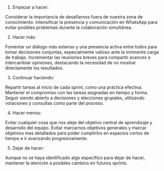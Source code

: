 1. Empezar a hacer:

Considerar la importancia de desafiarnos fuera de nuestra zona de conocimiento.
Intensificar la presencia y comunicación en WhatsApp para evitar posibles problemas durante la colaboración simultánea.


2. Hacer más:

Fomentar un diálogo más extenso y una presencia activa entre todos para tomar decisiones conjuntas, especialmente valioso ante la inminente carga de trabajo.
Incrementar las reuniones breves para compartir avances e intercambiar opiniones, destacando la necesidad de no mostrar directamente los resultados.


3. Continuar haciendo:

Repartir tareas al inicio de cada sprint, como una práctica efectiva.
Mantener el compromiso con las tareas asignadas en tiempo y forma.
Seguir siendo abierto a decisiones y elecciones grupales, utilizando votaciones y consultas como parte del proceso.


4. Hacer menos:

Evitar cualquier cosa que nos aleje del objetivo central de aprendizaje y desarrollo del equipo. 
Evitar marcarnos objetivos generales y marcar objetivos mas detallados para poder cumplirlos en espacios cortos de tiempo e ir avanzando progresivamente.


5. Dejar de hacer:

Aunque no se haya identificado algo específico para dejar de hacer, mantener la atención a posibles cambios en futuros sprints.
